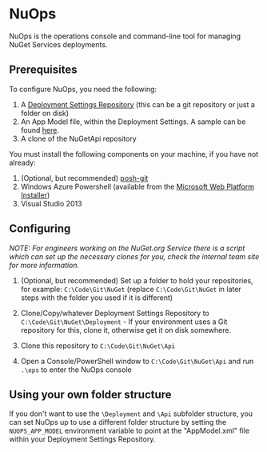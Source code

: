 # NuOps
NuOps is the operations console and command-line tool for managing NuGet Services deployments.

## Prerequisites
To configure NuOps, you need the following:

1. A [Deployment Settings Repository](DeploymentRepo.md) (this can be a git repository or just a folder on disk)
2. An App Model file, within the Deployment Settings. A sample can be found [here](SampleAppModel.xml).
3. A clone of the NuGetApi repository

You must install the following components on your machine, if you have not already:
1. (Optional, but recommended) [posh-git](https://github.com/dahlbyk/posh-git)
2. Windows Azure Powershell (available from the [Microsoft Web Platform Installer](http://go.microsoft.com/fwlink/p/?linkid=320376&clcid=0x409))
3. Visual Studio 2013

## Configuring

_NOTE: For engineers working on the NuGet.org Service there is a script which can set up the necessary clones for you, check the internal team site for more information._

1. (Optional, but recommended) Set up a folder to hold your repositories, for example: `C:\Code\Git\NuGet` (replace `C:\Code\Git\NuGet` in later steps with the folder you used if it is different)

2. Clone/Copy/whatever Deployment Settings Repository to `C:\Code\Git\NuGet\Deployment` - If your environment uses a Git repository for this, clone it, otherwise get it on disk somewhere.

3. Clone this repository to `C:\Code\Git\NuGet\Api`

4. Open a Console/PowerShell window to `C:\Code\Git\NuGet\Api` and run `.\ops` to enter the NuOps console

## Using your own folder structure

If you don't want to use the `\Deployment` and `\Api` subfolder structure, you can set NuOps up to use a different folder structure by setting the `NUOPS_APP_MODEL` environment variable to point at the "AppModel.xml" file within your Deployment Settings Repository.
